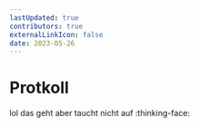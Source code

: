 ```yaml
---
lastUpdated: true
contributors: true
externalLinkIcon: false
date: 2023-05-26
---
```

# Protkoll

lol das geht aber taucht nicht auf :thinking-face: